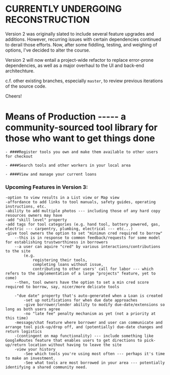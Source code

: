 # CURRENTLY UNDERGOING RECONSTRUCTION

Version 2 was originally slated to include several feature upgrades and additions. However, recurring issues with certain dependencies continued to derail those efforts. Now, after some fiddling, testing, and weighing of options, I've decided to alter the course. 

Version 2 will now entail a project-wide refactor to replace error-prone dependencies, as well as a major overhaul to the UI and back-end architechture.

c.f. other existing branches, especially `master`, to review previous iterations of the source code.

Cheers!

# Means of Production ----- a community-sourced tool library for those who want to get things done

    - ####Register tools you own and make them available to other users for checkout 

    - ####Search tools and other workers in your local area

    - ####View and manage your current loans

### Upcoming Features in Version 3:
    -option to view results in a List view or Map view
    -affordance to add links to tool manuals, safety guides, operating instructions, etc.
    -ability to add multiple photos --- including those of any hard copy resources owners may have
    -add "skill level" property
    -add tags for tool categories (e.g. hand tool, battery powered, gas, electric --- carpentry, plumbing, electrical --- etc...)
    -give tool owners the option to set "minimun cred required to borrow"
        --this is in response to common feedback/requests for some model for establishing trustworthiness in borrowers
        --a user can aquire "cred" by various interactions/contributions to the site 
            (e.g.
                registering their tools, 
                completing loans without issue, 
                contributing to other users' call for labor --- which refers to the implementation of a large "projects" feature, yet to come) 
        --then, tool owners have the option to set a min cred score required to borrow, say, nicer/more delicate tools

        -"due date" property that's auto-generated when a Loan is created
            -set up notifications for when due date approaches
            -give borrower/lender ability to modify due-date/extensions so long as both users agree
            -no "late fee" penalty mechanism as yet (not a priority at this time)
        -message/chat feature where borrower and user can communicate and arrange tool pick-up/drop off, and (potentially) due-date changes and return logistics
        -(contingent on map functionality) --- include something like GoogleRoutes feature that enables users to get directions to pick-up/return location without having to leave the site 
        -view your history
            -See which tools you're using most often --- perhaps it's time to make an investment.
            -See what tools are most borrowed in your area --- potentially identifying a shared community need. 